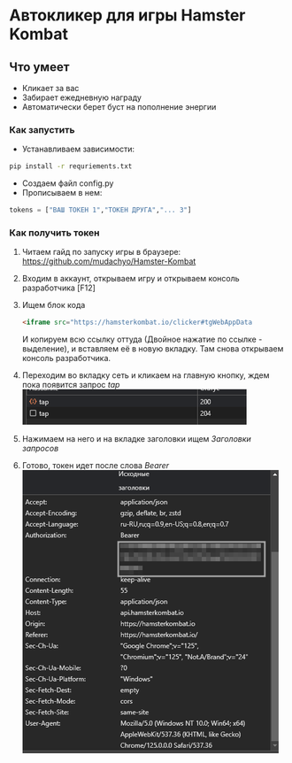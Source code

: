# Автокликер для игры Hamster Kombat

## Что умеет

* Кликает за вас
* Забирает ежедневную награду
* Автоматически берет буст на пополнение энергии

### Как запустить

* Устанавливаем зависимости:

```bash
pip install -r requriements.txt
```

* Создаем файл config.py
* Прописываем в нем:

```python
tokens = ["ВАШ ТОКЕН 1","ТОКЕН ДРУГА","... 3"]
```

### Как получить токен

1. Читаем гайд по запуску игры в браузере: <https://github.com/mudachyo/Hamster-Kombat>
2. Входим в аккаунт, открываем игру и открываем консоль разработчика [F12]
3. Ищем блок кода

    ```html
    <iframe src="https://hamsterkombat.io/clicker#tgWebAppData
    ```

    И копируем всю ссылку оттуда (Двойное нажатие по ссылке - выделение), и вставляем её в новую вкладку. Там снова открываем консоль разработчика.

4. Переходим во вкладку сеть и кликаем на главную кнопку, ждем пока появится запрос *tap*
![alt text](image.png)
5. Нажимаем на него и на вкладке заголовки ищем *Заголовки запросов*
6. Готово, токен идет после слова *Bearer*  
![alt text](image-2.png)
